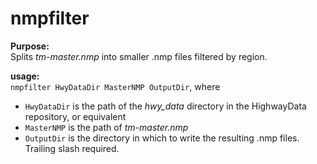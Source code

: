 # nmpfilter

**Purpose:**<br>
Splits *tm-master.nmp* into smaller .nmp files filtered by region.

**usage:**<br>
`nmpfilter HwyDataDir MasterNMP OutputDir`, where
* `HwyDataDir` is the path of the *hwy_data* directory in the HighwayData repository, or equivalent
* `MasterNMP` is the path of *tm-master.nmp*
* `OutputDir` is the directory in which to write the resulting .nmp files. Trailing slash required.

